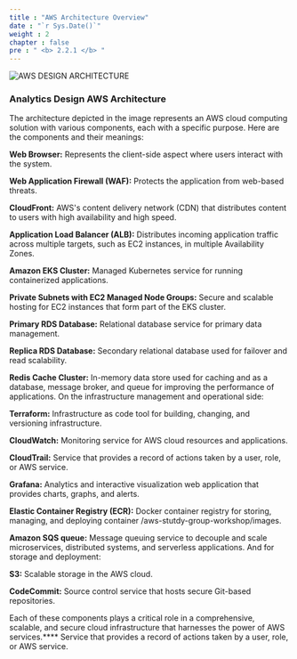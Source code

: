 ```yaml
---
title : "AWS Architecture Overview"
date : "`r Sys.Date()`"
weight : 2
chapter : false
pre : " <b> 2.2.1 </b> "
---
```



![AWS DESIGN ARCHITECTURE](/aws-stutdy-group-workshop/images/1/ArchitechtureDesign.svg?featherlight=false&width=100pc)

### Analytics Design AWS Architecture
The architecture depicted in the image represents an AWS cloud computing solution with various components, each with a specific purpose.
Here are the components and their meanings:

**Web Browser:** Represents the client-side aspect where users interact with the system.

**Web Application Firewall (WAF):**
Protects the application from web-based threats.

**CloudFront:**
AWS's content delivery network (CDN) that distributes content to users with high availability and high speed.

**Application Load Balancer (ALB):**
Distributes incoming application traffic across multiple targets, such as EC2 instances, in multiple Availability Zones.

**Amazon EKS Cluster:**
Managed Kubernetes service for running containerized applications.

**Private Subnets with EC2 Managed Node Groups:**
Secure and scalable hosting for EC2 instances that form part of the EKS cluster.

**Primary RDS Database:** Relational database service for primary data management.

**Replica RDS Database:** Secondary relational database used for failover and read scalability.

**Redis Cache Cluster:** In-memory data store used for caching and as a database, message broker, and queue for improving the performance of applications.
On the infrastructure management and operational side:

**Terraform:** Infrastructure as code tool for building, changing, and versioning infrastructure.

**CloudWatch:** Monitoring service for AWS cloud resources and applications.

**CloudTrail:** Service that provides a record of actions taken by a user, role, or AWS service.

**Grafana:** Analytics and interactive visualization web application that provides charts, graphs, and alerts.

**Elastic Container Registry (ECR):** Docker container registry for storing, managing, and deploying container /aws-stutdy-group-workshop/images.

**Amazon SQS queue:** Message queuing service to decouple and scale microservices, distributed systems, and serverless applications.
And for storage and deployment:

**S3:** Scalable storage in the AWS cloud.

**CodeCommit:** Source control service that hosts secure Git-based repositories.

Each of these components plays a critical role in a comprehensive, scalable, and secure cloud infrastructure that harnesses the power of AWS services.**** Service that provides a record of actions taken by a user, role, or AWS service.
